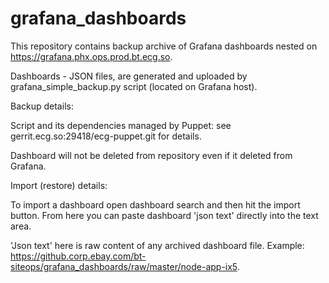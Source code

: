 # grafana_dashboards

This repository contains backup archive of Grafana dashboards nested on https://grafana.phx.ops.prod.bt.ecg.so.

Dashboards - JSON files, are generated and uploaded by grafana_simple_backup.py script (located on Grafana host).



Backup details:

Script and its dependencies managed by Puppet: see gerrit.ecg.so:29418/ecg-puppet.git for details.

Dashboard will not be deleted from repository even if it deleted from Grafana.




Import (restore) details:

To import a dashboard open dashboard search and then hit the import button.
From here you can paste dashboard 'json text' directly into the text area.

'Json text' here is raw content of any archived dashboard file.
Example: https://github.corp.ebay.com/bt-siteops/grafana_dashboards/raw/master/node-app-ix5.

